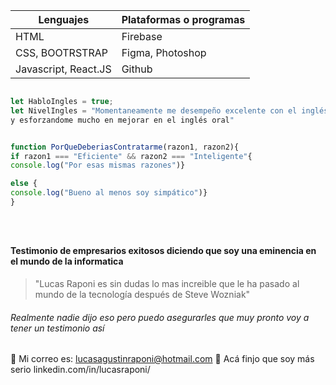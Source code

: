 



| Lenguajes | Plataformas o programas |            
| ------ | ------ |                               
| HTML | Firebase |                               
| CSS, BOOTRSTRAP | Figma, Photoshop |
| Javascript, React.JS | Github |





```javascript 

let HabloIngles = true;
let NivelIngles = "Momentaneamente me desempeño excelente con el inglés escrito, estoy viendo muchos cursos 
y esforzandome mucho en mejorar en el inglés oral"


function PorQueDeberiasContratarme(razon1, razon2){
if razon1 === "Eficiente" && razon2 === "Inteligente"{
console.log("Por esas mismas razones")}

else {
console.log("Bueno al menos soy simpático")}
}





```






#### Testimonio de empresarios exitosos diciendo que soy una eminencia en el mundo de la informatica 

> "Lucas Raponi es sin dudas lo mas increible que le ha pasado al mundo de la tecnología después de Steve Wozniak"

###### Realmente nadie dijo eso pero puedo asegurarles que muy pronto voy a tener un testimonio así




:e-mail: Mi correo es: lucasagustinraponi@hotmail.com
:necktie: Acá finjo que soy más serio linkedin.com/in/lucasraponi/





